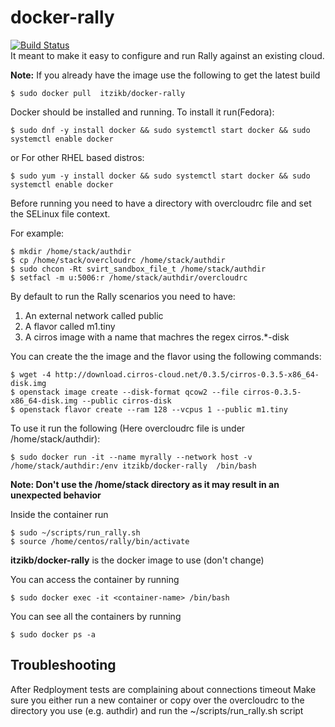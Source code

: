 # docker-rally
[![Build Status](https://travis-ci.org/itzikb/docker-rally.svg?branch=master)](https://travis-ci.org/itzikb/docker-rally)  
It meant to make it easy to configure and run Rally against an existing cloud.

**Note:** If you already have the image use the following to get the latest build
```
$ sudo docker pull  itzikb/docker-rally
```

Docker should be installed and running.
To install it run(Fedora):
```
$ sudo dnf -y install docker && sudo systemctl start docker && sudo systemctl enable docker
```
or For other RHEL based distros:
```
$ sudo yum -y install docker && sudo systemctl start docker && sudo systemctl enable docker
```

Before running you need to have a directory with overcloudrc file and set the SELinux file context. 

For example:
```
$ mkdir /home/stack/authdir
$ cp /home/stack/overcloudrc /home/stack/authdir
$ sudo chcon -Rt svirt_sandbox_file_t /home/stack/authdir
$ setfacl -m u:5006:r /home/stack/authdir/overcloudrc
```

By default to run the Rally scenarios you need to have:
1. An external network called public
2. A flavor called m1.tiny
3. A cirros image with a name that machres the regex cirros.*-disk

You can create the the image and the flavor using the following commands:
```
$ wget -4 http://download.cirros-cloud.net/0.3.5/cirros-0.3.5-x86_64-disk.img
$ openstack image create --disk-format qcow2 --file cirros-0.3.5-x86_64-disk.img --public cirros-disk
$ openstack flavor create --ram 128 --vcpus 1 --public m1.tiny
```

To use it run the following (Here overcloudrc file is under /home/stack/authdir):
```
$ sudo docker run -it --name myrally --network host -v /home/stack/authdir:/env itzikb/docker-rally  /bin/bash
```
**Note: Don't use the /home/stack directory as it may result in an unexpected behavior**

Inside the container run
```
$ sudo ~/scripts/run_rally.sh
$ source /home/centos/rally/bin/activate
```
**itzikb/docker-rally** is the docker image to use (don't change)  


You can access the container by running
```
$ sudo docker exec -it <container-name> /bin/bash
```
You can see all the containers by running
```
$ sudo docker ps -a 
```

## Troubleshooting
After Redployment tests are complaining about connections timeout
Make sure you either run a new container or copy over the overcloudrc to the directory you use (e.g. authdir) and run the ~/scripts/run_rally.sh script
